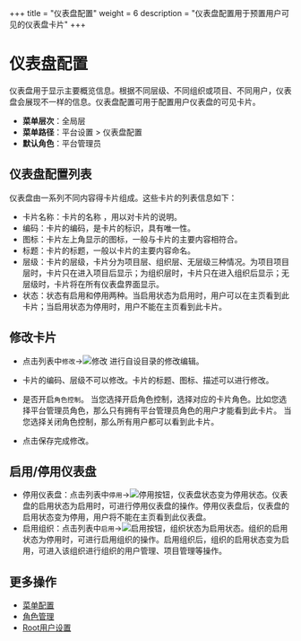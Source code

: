 +++
title = "仪表盘配置"
weight = 6
description = "仪表盘配置用于预置用户可见的仪表盘卡片"
+++

# 仪表盘配置

仪表盘用于显示主要概览信息。根据不同层级、不同组织或项目、不同用户，仪表盘会展现不一样的信息。仪表盘配置可用于配置用户仪表盘的可见卡片。

- **菜单层次**：全局层
- **菜单路径**：平台设置 > 仪表盘配置
- **默认角色**：平台管理员

## 仪表盘配置列表

仪表盘由一系列不同内容得卡片组成。这些卡片的列表信息如下：

- 卡片名称：卡片的名称 ，用以对卡片的说明。
- 编码：卡片的编码，是卡片的标识，具有唯一性。
- 图标：卡片左上角显示的图标，一般与卡片的主要内容相符合。
- 标题：卡片的标题，一般以卡片的主要内容命名。
- 层级：卡片的层级，卡片分为项目层、组织层、无层级三种情况。为项目项目层时，卡片只在进入项目后显示；为组织层时，卡片只在进入组织后显示；无层级时，卡片将在所有仪表盘界面显示。
- 状态：状态有启用和停用两种。当启用状态为启用时，用户可以在主页看到此卡片；当启用状态为停用时，用户不能在主页看到此卡片。


## 修改卡片

- 点击列表中`修改`→![修改](/docs/user-guide/system-configuration/platform/image/update.png) 进行自设目录的修改编辑。

- 卡片的编码、层级不可以修改。卡片的标题、图标、描述可以进行修改。

- 是否开启`角色控制`。
当您选择开启角色控制，选择对应的卡片角色。比如您选择平台管理员角色，那么只有拥有平台管理员角色的用户才能看到此卡片。
当您选择关闭角色控制，那么所有用户都可以看到此卡片。

- 点击保存完成修改。


## 启用/停用仪表盘

- 停用仪表盘：点击列表中`停用`→![停用按钮](/docs/user-guide/system-configuration/platform/image/stop_button.png)，仪表盘状态变为停用状态。仪表盘的启用状态为启用时，可进行停用仪表盘的操作。停用仪表盘后，仪表盘的启用状态变为停用，用户将不能在主页看到此仪表盘。
- 启用组织：点击列表中`启用`→![启用按钮](/docs/user-guide/system-configuration/platform/image/start_button.png)，组织状态为启用状态。组织的启用状态为停用时，可进行启用组织的操作。启用组织后，组织的启用状态变为启用，可进入该组织进行组织的用户管理、项目管理等操作。

## 更多操作
- [菜单配置](../menu_configuration)
- [角色管理](../role)
- [Root用户设置](../rootuser)
